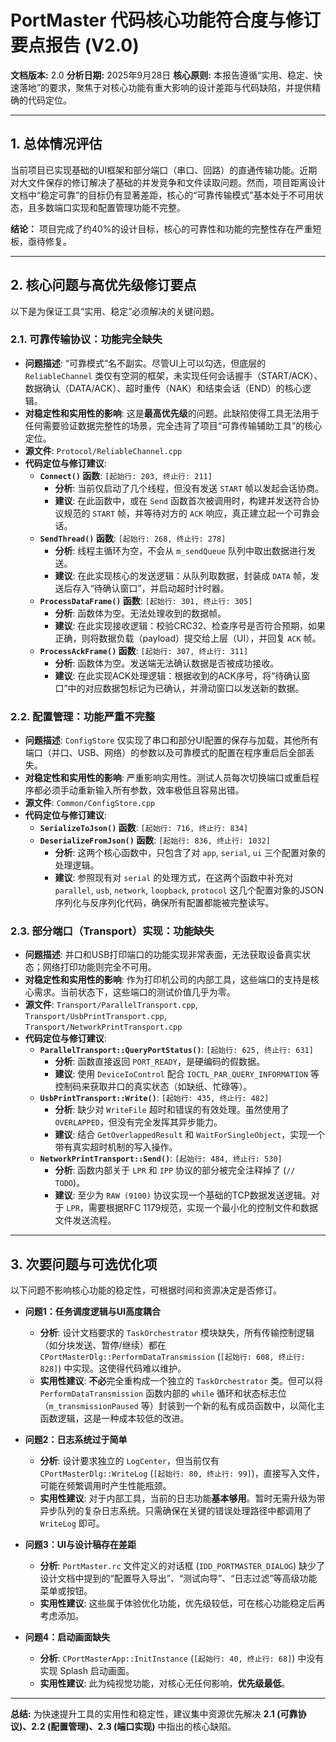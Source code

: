 # PortMaster 代码核心功能符合度与修订要点报告 (V2.0)

**文档版本:** 2.0
**分析日期:** 2025年9月28日
**核心原则:** 本报告遵循“实用、稳定、快速落地”的要求，聚焦于对核心功能有重大影响的设计差距与代码缺陷，并提供精确的代码定位。

---

## 1. 总体情况评估

当前项目已实现基础的UI框架和部分端口（串口、回路）的直通传输功能。近期对大文件保存的修订解决了基础的并发竞争和文件读取问题。然而，项目距离设计文档中“稳定可靠”的目标仍有显著差距，核心的“可靠传输模式”基本处于不可用状态，且多数端口实现和配置管理功能不完整。

**结论：** 项目完成了约40%的设计目标，核心的可靠性和功能的完整性存在严重短板，亟待修复。

---

## 2. 核心问题与高优先级修订要点

以下是为保证工具“实用、稳定”必须解决的关键问题。

### 2.1. 可靠传输协议：功能完全缺失

- **问题描述**: “可靠模式”名不副实。尽管UI上可以勾选，但底层的 `ReliableChannel` 类仅有空洞的框架，未实现任何会话握手（START/ACK）、数据确认（DATA/ACK）、超时重传（NAK）和结束会话（END）的核心逻辑。
- **对稳定性和实用性的影响**: 这是**最高优先级**的问题。此缺陷使得工具无法用于任何需要验证数据完整性的场景，完全违背了项目“可靠传输辅助工具”的核心定位。
- **源文件**: `Protocol/ReliableChannel.cpp`
- **代码定位与修订建议**:
    - **`Connect()` 函数**: `[起始行: 203, 终止行: 211]`
        - **分析**: 当前仅启动了几个线程，但没有发送 `START` 帧以发起会话协商。
        - **建议**: 在此函数中，或在 `Send` 函数首次被调用时，构建并发送符合协议规范的 `START` 帧，并等待对方的 `ACK` 响应，真正建立起一个可靠会话。
    - **`SendThread()` 函数**: `[起始行: 268, 终止行: 278]`
        - **分析**: 线程主循环为空，不会从 `m_sendQueue` 队列中取出数据进行发送。
        - **建议**: 在此实现核心的发送逻辑：从队列取数据，封装成 `DATA` 帧，发送后存入“待确认窗口”，并启动超时计时器。
    - **`ProcessDataFrame()` 函数**: `[起始行: 301, 终止行: 305]`
        - **分析**: 函数体为空。无法处理收到的数据帧。
        - **建议**: 在此实现接收逻辑：校验CRC32、检查序号是否符合预期，如果正确，则将数据负载（payload）提交给上层（UI），并回复 `ACK` 帧。
    - **`ProcessAckFrame()` 函数**: `[起始行: 307, 终止行: 311]`
        - **分析**: 函数体为空。发送端无法确认数据是否被成功接收。
        - **建议**: 在此实现ACK处理逻辑：根据收到的ACK序号，将“待确认窗口”中的对应数据包标记为已确认，并滑动窗口以发送新的数据。

### 2.2. 配置管理：功能严重不完整

- **问题描述**: `ConfigStore` 仅实现了串口和部分UI配置的保存与加载，其他所有端口（并口、USB、网络）的参数以及可靠模式的配置在程序重启后全部丢失。
- **对稳定性和实用性的影响**: 严重影响实用性。测试人员每次切换端口或重启程序都必须手动重新输入所有参数，效率极低且容易出错。
- **源文件**: `Common/ConfigStore.cpp`
- **代码定位与修订建议**:
    - **`SerializeToJson()` 函数**: `[起始行: 716, 终止行: 834]`
    - **`DeserializeFromJson()` 函数**: `[起始行: 836, 终止行: 1032]`
        - **分析**: 这两个核心函数中，只包含了对 `app`, `serial`, `ui` 三个配置对象的处理逻辑。
        - **建议**: 参照现有对 `serial` 的处理方式，在这两个函数中补充对 `parallel`, `usb`, `network`, `loopback`, `protocol` 这几个配置对象的JSON序列化与反序列化代码，确保所有配置都能被完整读写。

### 2.3. 部分端口（Transport）实现：功能缺失

- **问题描述**: 并口和USB打印端口的功能实现非常表面，无法获取设备真实状态；网络打印功能则完全不可用。
- **对稳定性和实用性的影响**: 作为打印机公司的内部工具，这些端口的支持是核心需求。当前状态下，这些端口的测试价值几乎为零。
- **源文件**: `Transport/ParallelTransport.cpp`, `Transport/UsbPrintTransport.cpp`, `Transport/NetworkPrintTransport.cpp`
- **代码定位与修订建议**:
    - **`ParallelTransport::QueryPortStatus()`**: `[起始行: 625, 终止行: 631]`
        - **分析**: 函数直接返回 `PORT_READY`，是硬编码的假数据。
        - **建议**: 使用 `DeviceIoControl` 配合 `IOCTL_PAR_QUERY_INFORMATION` 等控制码来获取并口的真实状态（如缺纸、忙碌等）。
    - **`UsbPrintTransport::Write()`**: `[起始行: 435, 终止行: 482]`
        - **分析**: 缺少对 `WriteFile` 超时和错误的有效处理。虽然使用了 `OVERLAPPED`，但没有完全发挥其异步能力。
        - **建议**: 结合 `GetOverlappedResult` 和 `WaitForSingleObject`，实现一个带有真实超时机制的写入操作。
    - **`NetworkPrintTransport::Send()`**: `[起始行: 484, 终止行: 530]`
        - **分析**: 函数内部关于 `LPR` 和 `IPP` 协议的部分被完全注释掉了 (`// TODO`)。
        - **建议**: 至少为 `RAW (9100)` 协议实现一个基础的TCP数据发送逻辑。对于 `LPR`，需要根据RFC 1179规范，实现一个最小化的控制文件和数据文件发送流程。

---

## 3. 次要问题与可选优化项

以下问题不影响核心功能的稳定性，可根据时间和资源决定是否修订。

- **问题1：任务调度逻辑与UI高度耦合**
  - **分析**: 设计文档要求的 `TaskOrchestrator` 模块缺失，所有传输控制逻辑（如分块发送、暂停/继续）都在 `CPortMasterDlg::PerformDataTransmission` (`[起始行: 608, 终止行: 828]`) 中实现。这使得代码难以维护。
  - **实用性建议**: **不必**完全重构成一个独立的 `TaskOrchestrator` 类。但可以将 `PerformDataTransmission` 函数内部的 `while` 循环和状态标志位（`m_transmissionPaused` 等）封装到一个新的私有成员函数中，以简化主函数逻辑，这是一种成本较低的改进。

- **问题2：日志系统过于简单**
  - **分析**: 设计要求独立的 `LogCenter`，但当前仅有 `CPortMasterDlg::WriteLog` (`[起始行: 80, 终止行: 99]`)，直接写入文件，可能在频繁调用时产生性能瓶颈。
  - **实用性建议**: 对于内部工具，当前的日志功能**基本够用**。暂时无需升级为带异步队列的复杂日志系统。只需确保在关键的错误处理路径中都调用了 `WriteLog` 即可。

- **问题3：UI与设计稿存在差距**
  - **分析**: `PortMaster.rc` 文件定义的对话框 (`IDD_PORTMASTER_DIALOG`) 缺少了设计文档中提到的“配置导入导出”、“测试向导”、“日志过滤”等高级功能菜单或按钮。
  - **实用性建议**: 这些属于体验优化功能，优先级较低，可在核心功能稳定后再考虑添加。

- **问题4：启动画面缺失**
  - **分析**: `CPortMasterApp::InitInstance` (`[起始行: 40, 终止行: 68]`) 中没有实现 Splash 启动画面。
  - **实用性建议**: 此为纯视觉功能，对核心无任何影响，**优先级最低**。

---

**总结:** 为快速提升工具的实用性和稳定性，建议集中资源优先解决 **2.1 (可靠协议)、2.2 (配置管理)、2.3 (端口实现)** 中指出的核心缺陷。
